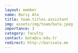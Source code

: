 ```yaml
---
layout: member
name: Barış Ata
title: team.titles.assistant
img: assets/img/team/bata.jpeg
importance: 3
category: faculty
contact: bata@cu.edu.tr 
redirect: http://barisata.me
---
```

